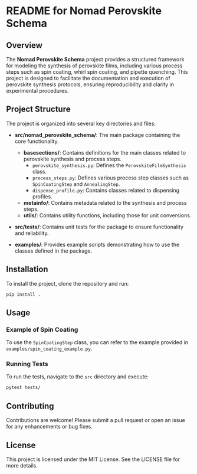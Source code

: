 # README for Nomad Perovskite Schema

## Overview

The **Nomad Perovskite Schema** project provides a structured framework for modeling the synthesis of perovskite films, including various process steps such as spin coating, whirl spin coating, and pipette quenching. This project is designed to facilitate the documentation and execution of perovskite synthesis protocols, ensuring reproducibility and clarity in experimental procedures.

## Project Structure

The project is organized into several key directories and files:

- **src/nomad_perovskite_schema/**: The main package containing the core functionality.
  - **basesections/**: Contains definitions for the main classes related to perovskite synthesis and process steps.
    - `perovskite_synthesis.py`: Defines the `PerovskiteFilmSynthesis` class.
    - `process_steps.py`: Defines various process step classes such as `SpinCoatingStep` and `AnnealingStep`.
    - `dispense_profile.py`: Contains classes related to dispensing profiles.
  - **metainfo/**: Contains metadata related to the synthesis and process steps.
  - **utils/**: Contains utility functions, including those for unit conversions.

- **src/tests/**: Contains unit tests for the package to ensure functionality and reliability.
- **examples/**: Provides example scripts demonstrating how to use the classes defined in the package.

## Installation

To install the project, clone the repository and run:

```bash
pip install .
```

## Usage

### Example of Spin Coating

To use the `SpinCoatingStep` class, you can refer to the example provided in `examples/spin_coating_example.py`.

### Running Tests

To run the tests, navigate to the `src` directory and execute:

```bash
pytest tests/
```

## Contributing

Contributions are welcome! Please submit a pull request or open an issue for any enhancements or bug fixes.

## License

This project is licensed under the MIT License. See the LICENSE file for more details.